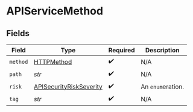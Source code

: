 # APIServiceMethod


## Fields

| Field                                                                     | Type                                                                      | Required                                                                  | Description                                                               |
| ------------------------------------------------------------------------- | ------------------------------------------------------------------------- | ------------------------------------------------------------------------- | ------------------------------------------------------------------------- |
| `method`                                                                  | [HTTPMethod](../../models/shared/httpmethod.md)                           | :heavy_check_mark:                                                        | N/A                                                                       |
| `path`                                                                    | *str*                                                                     | :heavy_check_mark:                                                        | N/A                                                                       |
| `risk`                                                                    | [APISecurityRiskSeverity](../../models/shared/apisecurityriskseverity.md) | :heavy_check_mark:                                                        | An `enum`eration.                                                         |
| `tag`                                                                     | *str*                                                                     | :heavy_check_mark:                                                        | N/A                                                                       |